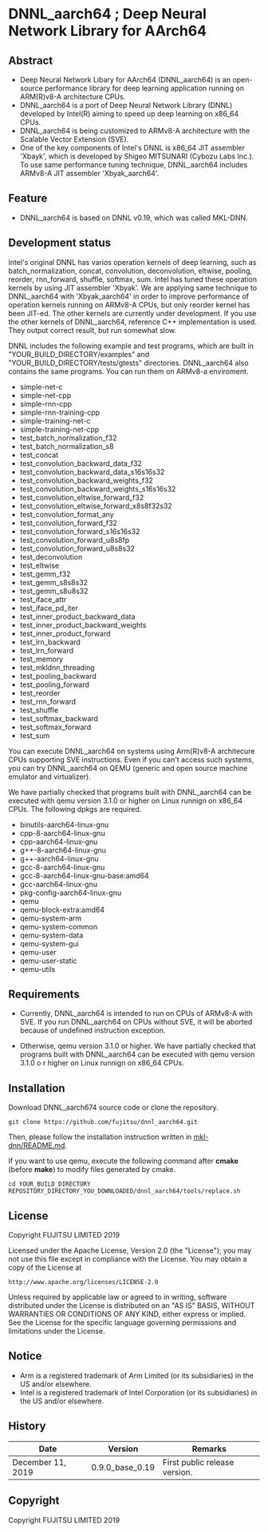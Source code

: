 # DNNL_aarch64 ; Deep Neural Network Library for AArch64

## Abstract

- Deep Neural Network Libary for AArch64 (DNNL_aarch64) is an open-source performance library for deep learning application running on ARM(R)v8-A architecture CPUs.
- DNNL_aarch64 is a port of Deep Neural Network Library (DNNL) developed by Intel(R) aiming to speed up deep learning on x86_64 CPUs.
- DNNL_aarch64 is being customized to ARMv8-A architecture with the Scalable Vector Extension (SVE).
- One of the key components of Intel's DNNL is x86_64 JIT assembler 'Xbayk', which is developed by Shigeo MITSUNARI (Cybozu Labs Inc.).
To use same performance tuning technique, DNNL_aarch64 includes ARMv8-A JIT assembler 'Xbyak_aarch64'. 

## Feature

- DNNL_aarch64 is based on DNNL v0.19, which was called MKL-DNN.

## Development status

Intel's original DNNL has varios operation kernels of deep learning, such as batch_normalization, concat, convolution, deconvolution, eltwise, pooling, reorder, rnn_forward, shuffle, softmax, sum.
Intel has tuned these operation kernels by using JIT assembler 'Xbyak'.
We are applying same technique to DNNL_aarch64 with 'Xbyak_aarch64' in order to improve performance of operation kernels running on ARMv8-A CPUs,
but only reorder kernel has been JIT-ed. The other kernels are currently under development.
If you use the other kernels of DNNL_aarch64, reference C++ implementation is used. They output correct result, but run somewhat slow.

DNNL includes the following example and test programs, which are built in "YOUR_BUILD_DIRECTORY/examples" and "YOUR_BUILD_DIRECTORY/tests/gtests" directories.
DNNL_aarch64 also contains the same programs. You can run them on ARMv8-a enviroment.

- simple-net-c
- simple-net-cpp
- simple-rnn-cpp
- simple-rnn-training-cpp
- simple-training-net-c
- simple-training-net-cpp
- test_batch_normalization_f32
- test_batch_normalization_s8
- test_concat
- test_convolution_backward_data_f32
- test_convolution_backward_data_s16s16s32
- test_convolution_backward_weights_f32
- test_convolution_backward_weights_s16s16s32
- test_convolution_eltwise_forward_f32
- test_convolution_eltwise_forward_x8s8f32s32
- test_convolution_format_any
- test_convolution_forward_f32
- test_convolution_forward_s16s16s32
- test_convolution_forward_u8s8fp
- test_convolution_forward_u8s8s32
- test_deconvolution
- test_eltwise
- test_gemm_f32
- test_gemm_s8s8s32
- test_gemm_s8u8s32
- test_iface_attr
- test_iface_pd_iter
- test_inner_product_backward_data
- test_inner_product_backward_weights
- test_inner_product_forward
- test_lrn_backward
- test_lrn_forward
- test_memory
- test_mkldnn_threading
- test_pooling_backward
- test_pooling_forward
- test_reorder
- test_rnn_forward
- test_shuffle
- test_softmax_backward
- test_softmax_forward
- test_sum

You can execute DNNL_aarch64 on systems using Arm(R)v8-A architecure CPUs supporting SVE instructions.
Even if you can't access such systems, you can try DNNL_aarch64 on QEMU (generic and open source machine emulator and virtualizer).

We have partially checked that programs built with DNNL_aarch64 can be executed with qemu version 3.1.0 or higher on Linux runnign on x86_64 CPUs.
The following dpkgs are required.

* binutils-aarch64-linux-gnu
* cpp-8-aarch64-linux-gnu
* cpp-aarch64-linux-gnu
* g++-8-aarch64-linux-gnu
* g++-aarch64-linux-gnu
* gcc-8-aarch64-linux-gnu
* gcc-8-aarch64-linux-gnu-base:amd64
* gcc-aarch64-linux-gnu
* pkg-config-aarch64-linux-gnu
* qemu
* qemu-block-extra:amd64
* qemu-system-arm
* qemu-system-common
* qemu-system-data
* qemu-system-gui
* qemu-user
* qemu-user-static
* qemu-utils

## Requirements

- Currently, DNNL_aarch64 is intended to run on CPUs of ARMv8-A with SVE. If you run DNNL_aarch64 on CPUs without SVE, it will be aborted because of undefined instruction exception. 

- Otherwise, qemu version 3.1.0 or higher. We have partially checked that programs built with DNNL_aarch64 can be executed with qemu version 3.1.0 o r higher on Linux runnign on x86_64 CPUs.

## Installation

Download DNNL_aarch674 source code or clone the repository.

```
git clone https://github.com/fujitsu/dnnl_aarch64.git
```

Then, please follow the installation instruction written in [mkl-dnn/README.md](mkl-dnn/README.md).

If you want to use qemu, execute the following command after **cmake** (before **make**) to modify files generated by cmake.

```
cd YOUR_BUILD_DIRECTORY
REPOSITORY_DIRECTORY_YOU_DOWNLOADED/dnnl_aarch64/tools/replace.sh
```


## License

Copyright FUJITSU LIMITED 2019

Licensed under the Apache License, Version 2.0 (the "License");
you may not use this file except in compliance with the License.
You may obtain a copy of the License at

    http://www.apache.org/licenses/LICENSE-2.0

Unless required by applicable law or agreed to in writing, software
distributed under the License is distributed on an "AS IS" BASIS,
WITHOUT WARRANTIES OR CONDITIONS OF ANY KIND, either express or implied.
See the License for the specific language governing permissions and
limitations under the License.

## Notice

* Arm is a registered trademark of Arm Limited (or its subsidiaries) in the US and/or elsewhere.
* Intel is a registered trademark of Intel Corporation (or its subsidiaries) in the US and/or elsewhere.

## History

|Date|Version|Remarks|
|----|----|----|
|December 11, 2019|0.9.0_base_0.19|First public release version.|


## Copyright

Copyright FUJITSU LIMITED 2019


